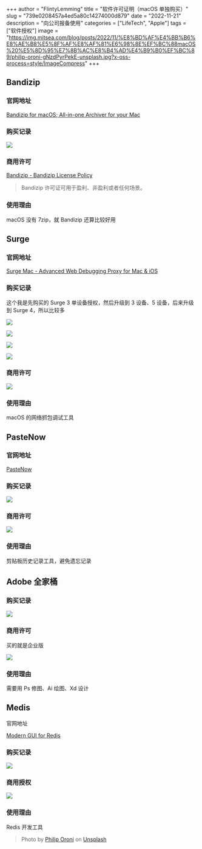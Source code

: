 +++
author = "FlintyLemming"
title = "软件许可证明（macOS 单独购买）"
slug = "739e0208457a4ed5a80c14274000d879"
date = "2022-11-21"
description = "向公司报备使用"
categories = ["LifeTech", "Apple"]
tags = ["软件授权"]
image = "https://img.mitsea.com/blog/posts/2022/11/%E8%BD%AF%E4%BB%B6%E8%AE%B8%E5%8F%AF%E8%AF%81%E6%98%8E%EF%BC%88macOS%20%E5%8D%95%E7%8B%AC%E8%B4%AD%E4%B9%B0%EF%BC%89/philip-oroni-gNzdPyrPekE-unsplash.jpg?x-oss-process=style/ImageCompress"
+++

## Bandizip

### 官网地址

[Bandizip for macOS; All-in-one Archiver for your Mac](https://www.bandisoft.com/bandizip.mac/)

### 购买记录

![](https://img.mitsea.com/blog/posts/2022/11/%E8%BD%AF%E4%BB%B6%E8%AE%B8%E5%8F%AF%E8%AF%81%E6%98%8E%EF%BC%88macOS%20%E5%8D%95%E7%8B%AC%E8%B4%AD%E4%B9%B0%EF%BC%89/Untitled.png?x-oss-process=style/ImageCompress)

### 商用许可

[Bandizip - Bandizip License Policy](https://www.bandisoft.com/bandizip/help/license-policy/)

> Bandizip 许可证可用于盈利、非盈利或者任何场景。

### 使用理由

macOS 没有 7zip，就 Bandizip 还算比较好用

## Surge

### 官网地址

[Surge Mac - Advanced Web Debugging Proxy for Mac & iOS](https://nssurge.com/)

### 购买记录

这个我是先购买的 Surge 3 单设备授权，然后升级到 3 设备、5 设备，后来升级到 Surge 4，所以比较多

![](https://img.mitsea.com/blog/posts/2022/11/%E8%BD%AF%E4%BB%B6%E8%AE%B8%E5%8F%AF%E8%AF%81%E6%98%8E%EF%BC%88macOS%20%E5%8D%95%E7%8B%AC%E8%B4%AD%E4%B9%B0%EF%BC%89/Untitled%201.png?x-oss-process=style/ImageCompress)

![](https://img.mitsea.com/blog/posts/2022/11/%E8%BD%AF%E4%BB%B6%E8%AE%B8%E5%8F%AF%E8%AF%81%E6%98%8E%EF%BC%88macOS%20%E5%8D%95%E7%8B%AC%E8%B4%AD%E4%B9%B0%EF%BC%89/Untitled%202.png?x-oss-process=style/ImageCompress)

![](https://img.mitsea.com/blog/posts/2022/11/%E8%BD%AF%E4%BB%B6%E8%AE%B8%E5%8F%AF%E8%AF%81%E6%98%8E%EF%BC%88macOS%20%E5%8D%95%E7%8B%AC%E8%B4%AD%E4%B9%B0%EF%BC%89/Untitled%203.png?x-oss-process=style/ImageCompress)

![](https://img.mitsea.com/blog/posts/2022/11/%E8%BD%AF%E4%BB%B6%E8%AE%B8%E5%8F%AF%E8%AF%81%E6%98%8E%EF%BC%88macOS%20%E5%8D%95%E7%8B%AC%E8%B4%AD%E4%B9%B0%EF%BC%89/Untitled%204.png?x-oss-process=style/ImageCompress)

### 商用许可

![](https://img.mitsea.com/blog/posts/2022/11/%E8%BD%AF%E4%BB%B6%E8%AE%B8%E5%8F%AF%E8%AF%81%E6%98%8E%EF%BC%88macOS%20%E5%8D%95%E7%8B%AC%E8%B4%AD%E4%B9%B0%EF%BC%89/Untitled%205.png?x-oss-process=style/ImageCompress)

### 使用理由

macOS 的网络抓包调试工具

## PasteNow

### 官网地址

[PasteNow](https://pastenow.app/)

### 购买记录

![](https://img.mitsea.com/blog/posts/2022/11/%E8%BD%AF%E4%BB%B6%E8%AE%B8%E5%8F%AF%E8%AF%81%E6%98%8E%EF%BC%88macOS%20%E5%8D%95%E7%8B%AC%E8%B4%AD%E4%B9%B0%EF%BC%89/Untitled%206.png?x-oss-process=style/ImageCompress)

### 商用许可

![](https://img.mitsea.com/blog/posts/2022/11/%E8%BD%AF%E4%BB%B6%E8%AE%B8%E5%8F%AF%E8%AF%81%E6%98%8E%EF%BC%88macOS%20%E5%8D%95%E7%8B%AC%E8%B4%AD%E4%B9%B0%EF%BC%89/Untitled%207.png?x-oss-process=style/ImageCompress)

### 使用理由

剪贴板历史记录工具，避免遗忘记录

## Adobe 全家桶

### 购买记录

![](https://img.mitsea.com/blog/posts/2022/11/%E8%BD%AF%E4%BB%B6%E8%AE%B8%E5%8F%AF%E8%AF%81%E6%98%8E%EF%BC%88macOS%20%E5%8D%95%E7%8B%AC%E8%B4%AD%E4%B9%B0%EF%BC%89/Untitled%208.png?x-oss-process=style/ImageCompress)

### 商用许可

买的就是企业版

![](https://img.mitsea.com/blog/posts/2022/11/%E8%BD%AF%E4%BB%B6%E8%AE%B8%E5%8F%AF%E8%AF%81%E6%98%8E%EF%BC%88macOS%20%E5%8D%95%E7%8B%AC%E8%B4%AD%E4%B9%B0%EF%BC%89/Untitled%209.png?x-oss-process=style/ImageCompress)

### 使用理由

需要用 Ps 修图、Ai 绘图、Xd 设计

## Medis

官网地址

[Modern GUI for Redis](https://getmedis.com/)

### 购买记录

![](https://img.mitsea.com/blog/posts/2022/11/%E8%BD%AF%E4%BB%B6%E8%AE%B8%E5%8F%AF%E8%AF%81%E6%98%8E%EF%BC%88macOS%20%E5%8D%95%E7%8B%AC%E8%B4%AD%E4%B9%B0%EF%BC%89/Untitled%2010.png?x-oss-process=style/ImageCompress)

### 商用授权

![](https://img.mitsea.com/blog/posts/2022/11/%E8%BD%AF%E4%BB%B6%E8%AE%B8%E5%8F%AF%E8%AF%81%E6%98%8E%EF%BC%88macOS%20%E5%8D%95%E7%8B%AC%E8%B4%AD%E4%B9%B0%EF%BC%89/Untitled%2011.png?x-oss-process=style/ImageCompress)

### 使用理由

Redis 开发工具

> Photo by [Philip Oroni](https://unsplash.com/@philipsfuture?utm_source=unsplash&utm_medium=referral&utm_content=creditCopyText) on [Unsplash](https://unsplash.com/?utm_source=unsplash&utm_medium=referral&utm_content=creditCopyText)
  
